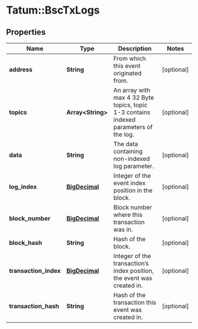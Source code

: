 # Tatum::BscTxLogs

## Properties
Name | Type | Description | Notes
------------ | ------------- | ------------- | -------------
**address** | **String** | From which this event originated from. | [optional] 
**topics** | **Array&lt;String&gt;** | An array with max 4 32 Byte topics, topic 1-3 contains indexed parameters of the log. | [optional] 
**data** | **String** | The data containing non-indexed log parameter. | [optional] 
**log_index** | [**BigDecimal**](BigDecimal.md) | Integer of the event index position in the block. | [optional] 
**block_number** | [**BigDecimal**](BigDecimal.md) | Block number where this transaction was in. | [optional] 
**block_hash** | **String** | Hash of the block. | [optional] 
**transaction_index** | [**BigDecimal**](BigDecimal.md) | Integer of the transaction’s index position, the event was created in. | [optional] 
**transaction_hash** | **String** | Hash of the transaction this event was created in. | [optional] 

